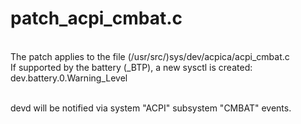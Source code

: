 # patch_acpi_cmbat.c
<br>
The patch applies to the file (/usr/src/)sys/dev/acpica/acpi_cmbat.c<br>
If supported by the battery (_BTP), a new sysctl is created:<br> 
dev.battery.0.Warning_Level<br>
<br>

devd will be notified via system "ACPI" subsystem "CMBAT" events.<br>
